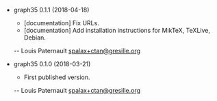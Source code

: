 * graph35 0.1.1 (2018-04-18)

    * [documentation] Fix URLs.
    * [documentation] Add installation instructions for MikTeX, TeXLive, Debian.

    -- Louis Paternault <spalax+ctan@gresille.org>

* graph35 0.1.0 (2018-03-21)

    * First published version.

    -- Louis Paternault <spalax+ctan@gresille.org>
